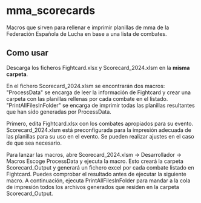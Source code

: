 # mma_scorecards

Macros que sirven para rellenar e imprimir planillas de mma de la Federación Española de Lucha en base a una lista de combates.

## Como usar

Descarga los ficheros Fightcard.xlsx y Scorecard_2024.xlsm en la **misma carpeta**. 

En el fichero Scorecard_2024.xlsm se encontrarán dos macros: 
"ProcessData" se encarga de leer la información de Fightcard y crear una carpeta con las planillas rellenas por cada combate en el listado.
"PrintAllFilesInFolder" se encarga de imprimir todas las planillas resultantes que han sido generadas por ProcessData.

Primero, edita Fightcard.xlsx con los combates apropiados para su evento.
Scorecard_2024.xlsm está preconfigurada para la impresión adecuada de las planillas para su uso en el evento. Se pueden realizar ajustes en el caso de que sea necesario. 

Para lanzar las macros, abre Scorecard_2024.xlsm -> Desarrollador -> Macros
Escoge ProcessData y ejecuta la macro. Esto creará la carpeta Scorecard_Output y generará un fichero excel por cada combate listado en Fightcard. Puedes comprobar el resultado antes de ejecutar la siguiente macro.
A continuación, ejecuta PrintAllFilesInFolder para mandar a la cola de impresión todos los archivos generados que residen en la carpeta Scorecard_Output.

